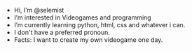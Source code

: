 - Hi, I’m @selemist
- I’m interested in Videogames and programming
- I’m currently learning python, html, css and whatever i can.
- I don't have a preferred pronoun.
- Facts: I want to create my own videogame one day.

<!---
selemist/selemist is a ✨ special ✨ repository because its `README.md` (this file) appears on your GitHub profile.
You can click the Preview link to take a look at your changes.
--->

